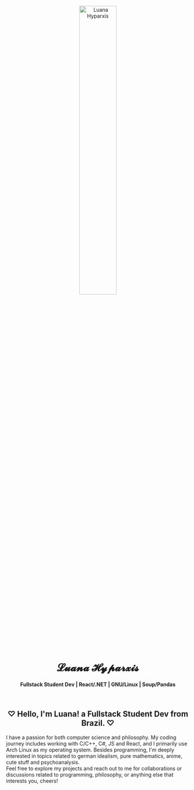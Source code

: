 <!--

<img align="left" width="200" src="https://github.com/luhyxi/luhyxi/assets/125469882/6b1eb0fe-fb3a-441f-b89b-db9802b1306c" />

<div align="center">
<h1> ♡ Hiiii!! I'm Luana Hyparxis ♡ </h1>
</div>
<h4 align="left"> ☆ Fullstack Student Dev ☆ </h4>
<h4 align="left">☆ React/.NET - GNU/Linux - Soup/Pandas  ☆ </h4>


-->

<p align="center">
  <img width="45%" src="https://i.redd.it/eu0yqbelk3131.png" alt="Luana Hyparxis">
</p>

<div align="center">
  <h1>𝓛𝓾𝓪𝓷𝓪 𝓗𝔂𝓹𝓪𝓻𝔁𝓲𝓼</h1>
</div>

<p align="center">
  <strong>Fullstack Student Dev | React/.NET | GNU/Linux | Soup/Pandas</strong>
</p>
<br />
  <h2 align="center"> ♡ Hello, I'm Luana! a Fullstack Student Dev from Brazil. ♡ </h2> 
I have a passion for both computer science and philosophy. My coding journey includes working with C/C++, C#, JS and React, and I primarily use Arch Linux as my operating system. Besides programming, I'm deeply interested in topics related to german idealism, pure mathematics, anime, cute stuff and psychoanalysis. <br /> 
Feel free to explore my projects and reach out to me for collaborations or discussions related to programming, philosophy, or anything else that interests you, cheers!

